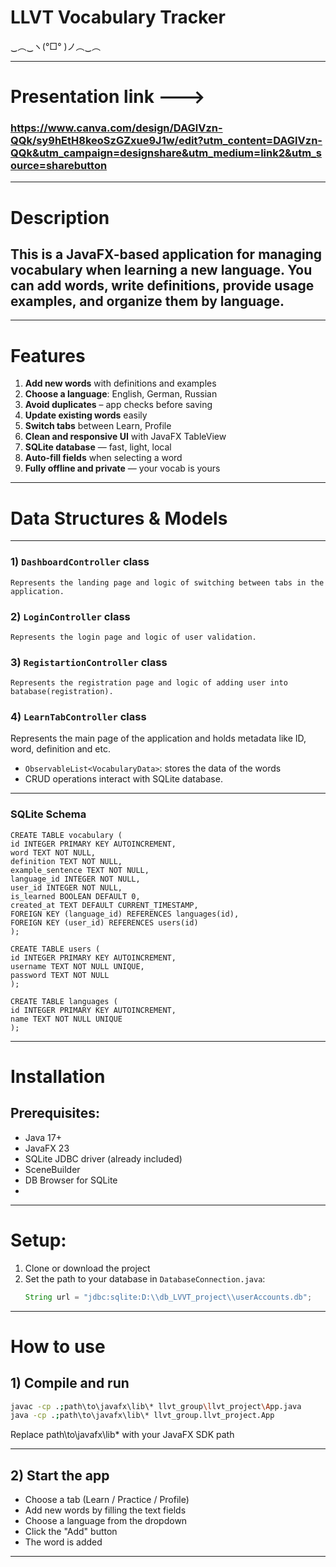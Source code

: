 # LLVT Vocabulary Tracker  
‿︵‿ヽ(°□° )ノ︵‿︵  

---
# Presentation link ---> 
### https://www.canva.com/design/DAGlVzn-QQk/sy9hEtH8keoSzGZxue9J1w/edit?utm_content=DAGlVzn-QQk&utm_campaign=designshare&utm_medium=link2&utm_source=sharebutton

---

# Description
## This is a JavaFX-based application for managing vocabulary when learning a new language.  You can add words, write definitions, provide usage examples, and organize them by language. 

---

# Features
1. **Add new words** with definitions and examples  
2. **Choose a language**: English, German, Russian 
3. **Avoid duplicates** – app checks before saving  
4. **Update existing words** easily  
5. **Switch tabs** between Learn, Profile  
6. **Clean and responsive UI** with JavaFX TableView  
7. **SQLite database** — fast, light, local  
8. **Auto-fill fields** when selecting a word   
10. **Fully offline and private** — your vocab is yours
    
---

# Data Structures & Models
---
### 1) `DashboardController` class
    Represents the landing page and logic of switching between tabs in the application.
    
### 2) `LoginController` class
    Represents the login page and logic of user validation.
    
### 3) `RegistartionController` class
    Represents the registration page and logic of adding user into batabase(registration).
    
### 4) `LearnTabController` class
   Represents the main page of the application and holds metadata like ID, word, definition and etc.
   
   - `ObservableList<VocabularyData>`: stores the data of the words
   - CRUD operations interact with SQLite database.
     
---

### SQLite Schema
    CREATE TABLE vocabulary (
    id INTEGER PRIMARY KEY AUTOINCREMENT,
    word TEXT NOT NULL,
    definition TEXT NOT NULL,
    example_sentence TEXT NOT NULL,
    language_id INTEGER NOT NULL,
    user_id INTEGER NOT NULL,
    is_learned BOOLEAN DEFAULT 0,
    created_at TEXT DEFAULT CURRENT_TIMESTAMP,
    FOREIGN KEY (language_id) REFERENCES languages(id),
    FOREIGN KEY (user_id) REFERENCES users(id)
    );
    
    CREATE TABLE users (
    id INTEGER PRIMARY KEY AUTOINCREMENT,
    username TEXT NOT NULL UNIQUE,
    password TEXT NOT NULL
    );
    
    CREATE TABLE languages (
    id INTEGER PRIMARY KEY AUTOINCREMENT,
    name TEXT NOT NULL UNIQUE
    );
---

# Installation
## Prerequisites:
- Java 17+ 
- JavaFX 23  
- SQLite JDBC driver (already included)
- SceneBuilder
- DB Browser for SQLite
- 
---

# Setup:
1. Clone or download the project  
2. Set the path to your database in `DatabaseConnection.java`:
   ```java
   String url = "jdbc:sqlite:D:\\db_LVVT_project\\userAccounts.db";
   
---

# How to use
## 1) Compile and run 
```sh
javac -cp .;path\to\javafx\lib\* llvt_group\llvt_project\App.java
java -cp .;path\to\javafx\lib\* llvt_group.llvt_project.App
```
Replace path\to\javafx\lib\* with your JavaFX SDK path

---

## 2) Start the app
  - Choose a tab (Learn / Practice / Profile)
  - Add new words by filling the text fields
  - Choose a language from the dropdown
  - Click the "Add" button
  - The word is added
    
---
